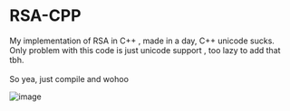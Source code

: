 # RSA-CPP
My implementation of RSA in C++ , made in a day, C++ unicode sucks.
<br>Only problem with this code is just unicode support , too lazy to add that tbh.</br>
<br>So yea, just compile and wohoo</br>

![image](https://user-images.githubusercontent.com/59802817/152686073-2bb4d490-77cf-4630-ba8b-db23c192d9e6.png)
